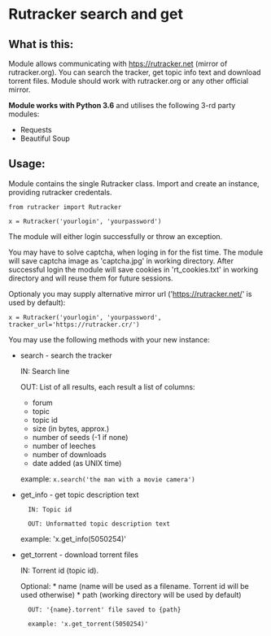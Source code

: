 # Rutracker search and get

## What is this:
Module allows communicating with <htps://rutracker.net> (mirror of rutracker.org). You can search the tracker, get topic info text and download torrent files. Module should work with rutracker.org or any other official mirror.

**Module works with Python 3.6** and utilises the following 3-rd party modules:
* Requests
* Beautiful Soup

## Usage:
Module contains the single Rutracker class. Import and create an instance, providing rutracker credentals.

```
from rutracker import Rutracker

x = Rutracker('yourlogin', 'yourpassword')
```

The module will either login successfully or throw an exception.

You may have to solve captcha, when loging in for the fist time. The module will save captcha image as 'captcha.jpg' in working directory.
After successful login the module will save cookies in 'rt_cookies.txt' in working directory and will reuse them for future sessions.

Optionaly you may supply alternative mirror url ('https://rutracker.net/' is used by default):
    
`x = Rutracker('yourlogin', 'yourpassword', tracker_url='https://rutracker.cr/')`


You may use the following methods with your new instance:
* search - search the tracker

   IN: Search line
   
   OUT: List of all results, each result a list of columns:
   * forum
   * topic
   * topic id
   * size (in bytes, approx.)
   * number of seeds (-1 if none)
   * number of leeches
   * number of downloads
   * date added (as UNIX time)
   
   example: `x.search('the man with a movie camera')`

* get_info - get topic description text

        IN: Topic id
        
        OUT: Unformatted topic description text
	
    example: 'x.get_info(5050254)'

* get_torrent - download torrent files
	
    IN: Torrent id (topic id).
	
    Optional: 
		* name (name will be used as a filename. Torrent id will be used otherwise)
		* path (working directory will be used by default)
        
        OUT: '{name}.torrent' file saved to {path}
		
        example: 'x.get_torrent(5050254)'
